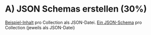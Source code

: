 # A) JSON Schemas erstellen (30%)
[Beispiel-Inhalt](src/beispiele/) pro Collection als JSON-Datei.
[Ein JSON-Schema](src/schemas/) pro Collection (jeweils als JSON-Datei)
